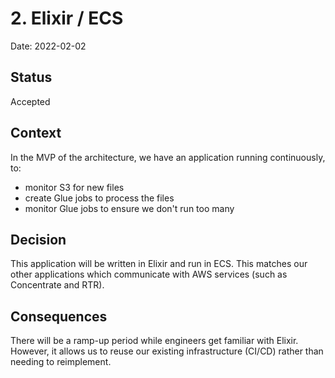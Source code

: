 # 2. Elixir / ECS

Date: 2022-02-02

## Status

Accepted

## Context

In the MVP of the architecture, we have an application running continuously, to:

- monitor S3 for new files
- create Glue jobs to process the files
- monitor Glue jobs to ensure we don't run too many

## Decision

This application will be written in Elixir and run in ECS. This matches our other applications which communicate with AWS services (such as Concentrate and RTR).

## Consequences

There will be a ramp-up period while engineers get familiar with Elixir. However, it allows us to reuse our existing infrastructure (CI/CD) rather than needing to reimplement.
